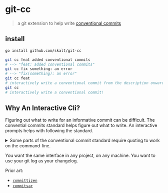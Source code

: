 # git-cc
> a git extension to help write [conventional commits][cc-standard]

## install

```sh
go install github.com/skalt/git-cc

git cc feat added conventional commits
# --> "feat: added conventional commits"
git cc fix something: an error
# --> "fix(something): an error"
git cc feat
# interactively write a conventional commit from the description onward
git cc
# interactively write a conventional commit!
```
<!-- 
## Why Conventional Commits?
The cool kids are doing it.
Plus, `cc`s make good, `grep`pable changelogs. -->

## Why An Interactive Cli? 
Figuring out what to write for an informative commit can be difficult.
The convential commits standard helps figure out what to write.
An interactive prompts helps with following the standard.

<details><summary>Some parts of the conventional commit standard require quoting to work on the command-line.</summary>

- `git commit -m fix(something): ...` fails since `()` would be a syntactically-invalid subshell
- `git commit -m feat!: ...` fails since `!` expands to a bash history command
</details>

You want the same interface in any project, on any machine. You want to use your git log as your changelog.


Prior art:

- [`committizen`][commitizen]
- [`commitsar`][commitsar]

[cc-standard]: https://www.conventionalcommits.org/en/v1.0.0/

[commitizen]: https://github.com/commitizen/cz-cli
[commitlint]: https://github.com/conventional-changelog/commitlint/tree/master/%40commitlint/config-conventional
[commitsar]: https://github.com/commitsar-app/commitsar